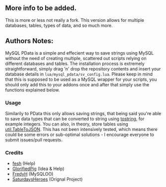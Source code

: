 ## More info to be added.
This is more or less not really a fork. This version allows for multiple databases, tables, types of data, and so much more.



## Authors Notes:
MySQL PData is a simple and effecient way to save strings using MySQL without the need of creating multiple, scattered out scripts relying on different databases and tables. The installation process is extremely straightforward, simply drag 'n' drop the repository contents and insert your database details in `lua/mysql_pdata/sv_config.lua`. Please keep in mind that this is supposed to be used as a MySQL wrapper for your scripts, you should only add this to your addons once and after that simply use the functions explained below. 

### Usage 
Similarily to PData this only allows saving strings, that being said you're able to save data types that can be converted to string using [tostring](https://wiki.facepunch.com/gmod/Global.tostring), for example integers. You can also, in theory, store tables using [util.TableToJSON](https://wiki.facepunch.com/gmod/util.TableToJSON). This has not been intensively tested, which means there could be some errors or sub-optimal solutions - I encourage everyone to submit issues/pull requests.

### Credits
- [fesh](https://steamcommunity.com/profiles/76561198139510546) (Help) 
- [GlorifiedPig](https://steamcommunity.com/id/GlorifiedPig/) (Idea & Help) 
- [FredyH](https://github.com/FredyH/MySQLOO) (MySQLOO) 
- [SaturdaysHeroes](https://github.com/SaturdaysHeroes/mysql-pdata) (Orignal Project)

